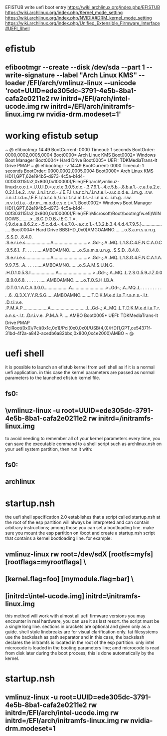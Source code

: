 EFISTUB write uefi boot entry
https://wiki.archlinux.org/index.php/EFISTUB
https://wiki.archlinux.org/index.php/Kernel_mode_setting
https://wiki.archlinux.org/index.php/NVIDIA#DRM_kernel_mode_setting
https://wiki.archlinux.org/index.php/Unified_Extensible_Firmware_Interface#UEFI_Shell

# efistub

## efibootmgr --create --disk /dev/sda --part 1 --write-signature --label "Arch Linux KMS" --loader /EFI/arch/vmlinuz-linux --unicode 'root=UUID=ede305dc-3791-4e5b-8ba1-cafa2e0211e2 rw initrd=/EFI/arch/intel-ucode.img rw initrd=/EFI/arch/initramfs-linux.img rw nvidia-drm.modeset=1'


# working efistub setup

~ @ efibootmgr                                                                                      14:49
BootCurrent: 0000
Timeout: 1 seconds
BootOrder: 0000,0002,0005,0004
Boot0000* Arch Linux KMS
Boot0002* Windows Boot Manager
Boot0004* Hard Drive 
Boot0005* UEFI: TDKMediaTrans-It Drive PMAP
~ @ efibootmgr -v                                                                                   14:49
BootCurrent: 0000
Timeout: 1 seconds
BootOrder: 0000,0002,0005,0004
Boot0000* Arch Linux KMS	HD(1,GPT,62e194b5-d973-4c5a-b1d4-00f3031151a2,0x800,0x100000)/File(\EFI\arch\vmlinuz-linux)r.o.o.t.=.U.U.I.D.=.e.d.e.3.0.5.d.c.-.3.7.9.1.-.4.e.5.b.-.8.b.a.1.-.c.a.f.a.2.e.0.2.1.1.e.2. .r.w. .i.n.i.t.r.d.=./.E.F.I./.a.r.c.h./.i.n.t.e.l.-.u.c.o.d.e...i.m.g. .r.w. .i.n.i.t.r.d.=./.E.F.I./.a.r.c.h./.i.n.i.t.r.a.m.f.s.-.l.i.n.u.x...i.m.g. .r.w. .n.v.i.d.i.a.-.d.r.m...m.o.d.e.s.e.t.=.1.
Boot0002* Windows Boot Manager	HD(1,GPT,62e194b5-d973-4c5a-b1d4-00f3031151a2,0x800,0x100000)/File(\EFI\Microsoft\Boot\bootmgfw.efi)WINDOWS.........x...B.C.D.O.B.J.E.C.T.=.{.9.d.e.a.8.6.2.c.-.5.c.d.d.-.4.e.7.0.-.a.c.c.1.-.f.3.2.b.3.4.4.d.4.7.9.5.}....................
Boot0004* Hard Drive 	BBS(HD,,0x0)AMGOAMNO........o.S.a.m.s.u.n.g. .S.S.D. .8.4.0. .S.e.r.i.e.s....................A...........................>..Gd-.;.A..MQ..L.1.S.C.4.E.N.C.A.0.C.9.5.6.1. .F. . . . ......AMBOAMNO........o.S.a.m.s.u.n.g. .S.S.D. .8.4.0. .S.e.r.i.e.s....................A...........................>..Gd-.;.A..MQ..L.1.S.G.4.E.N.C.A.1.A.9.9.7.5. .A. . . . ......AMBOAMNO........o.S.A.M.S.U.N.G. .H.D.1.0.5.S.I....................A...........................>..Gd-.;.A..MQ..L.2.S.G.5.9.J.Z.0.0.B.9.0.6.8. . . . . . ......AMBOAMNO........o.T.O.S.H.I.B.A. .D.T.0.1.A.C.A.3.0.0....................A...........................>..Gd-.;.A..MQ..L. . . . . . . . . . .6. .Q.3.X.Y.Y.R.S.G......AMBOAMNO.........T.D.K.M.e.d.i.a.T.r.a.n.s.-.I.t. .D.r.i.v.e. .P.M.A.P....................A.............................L..Gd-.;.A..MQ..L.T.D.K.M.e.d.i.a.T.r.a.n.s.-.I.t. .D.r.i.v.e. .P.M.A.P......AMBO
Boot0005* UEFI: TDKMediaTrans-It Drive PMAP	PciRoot(0x0)/Pci(0x1c,0x1)/Pci(0x0,0x0)/USB(4,0)/HD(1,GPT,ce54371f-31bd-4f2a-a842-acedb6a82bbc,0x800,0x4e2000)AMBO
~ @

# uefi shell

it is possible to launch an efistub kernel from uefi shell as if it is
a normal uefi application. in this case the kernel parameters are
passed as normal parameters to the launched efistub kernel file.

## fs0:
## \vmlinuz-linux  -u root=UUID=ede305dc-3791-4e5b-8ba1-cafa2e0211e2 rw initrd=/initramfs-linux.img

to avoid needing to remember all of your kernel parameters every time,
you can save the executable command to a shell script such as
archlinux.nsh on your uefi system partition, then run it with:

## fs0:
## archlinux

# startup.nsh

the uefi shell specification 2.0 establishes that a script called
startup.nsh at the root of the esp partition will always be
interpreted and can contain arbitrary instructions; among those you
can set a bootloading line. make sure you mount the esp partition
on /boot and create a startup.nsh script that contains a kernel
bootloading line. for example:

## vmlinuz-linux rw root=/dev/sdX [rootfs=myfs] [rootflags=myrootflags] \
## [kernel.flag=foo] [mymodule.flag=bar] \
## [initrd=\intel-ucode.img] initrd=\initramfs-linux.img
 
this method will work with almost all uefi firmware versions you may
encounter in real hardware, you can use it as last resort. the script
must be a single long line. sections in brackets are optional and
given only as a guide. shell style linebreaks are for visual
clarification only. fat filesystems use the backslash as path
separator and in this case, the backslash declares the initramfs is
located in the root of the esp partition. only intel microcode is
loaded in the booting parameters line; amd microcode is read from disk
later during the boot process; this is done automatically by the
kernel.


# startup.nsh

## vmlinuz-linux -u root=UUID=ede305dc-3791-4e5b-8ba1-cafa2e0211e2 rw initrd=/EFI/arch/intel-ucode.img rw initrd=/EFI/arch/initramfs-linux.img rw nvidia-drm.modeset=1